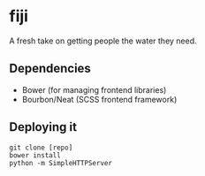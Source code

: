fiji
======

A fresh take on getting people the water they need.

## Dependencies

* Bower (for managing frontend libraries)
* Bourbon/Neat (SCSS frontend framework)

## Deploying it

    git clone [repo]
    bower install
    python -m SimpleHTTPServer

